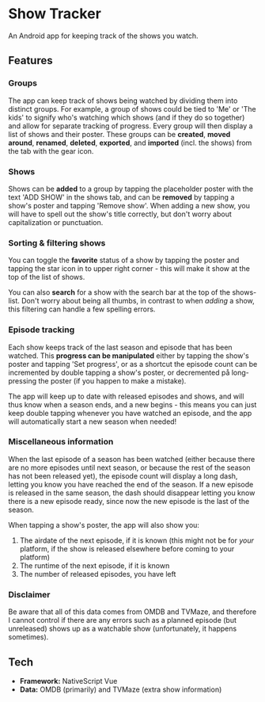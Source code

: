 # Show Tracker
An Android app for keeping track of the shows you watch.

## Features
### Groups
The app can keep track of shows being watched by dividing them into distinct groups. For example, a group of shows could be tied to 'Me' or 'The kids' to signify who's watching which shows (and if they do so together) and allow for separate tracking of progress.
Every group will then display a list of shows and their poster. These groups can be **created**, **moved around**, **renamed**, **deleted**, **exported**, and **imported** (incl. the shows) from the tab with the gear icon.

### Shows
Shows can be **added** to a group by tapping the placeholder poster with the text 'ADD SHOW' in the shows tab, and can be **removed** by tapping a show's poster and tapping 'Remove show'.
When adding a new show, you will have to spell out the show's title correctly, but don't worry about capitalization or punctuation.

### Sorting & filtering shows
You can toggle the **favorite** status of a show by tapping the poster and tapping the star icon in to upper right corner - this will make it show at the top of the list of shows.

You can also **search** for a show with the search bar at the top of the shows-list. Don't worry about being all thumbs, in contrast to when *adding* a show, this filtering can handle a few spelling errors.

### Episode tracking
Each show keeps track of the last season and episode that has been watched.
This **progress can be manipulated** either by tapping the show's poster and tapping 'Set progress', or as a shortcut the episode count can be incremented by double tapping a show's poster, or decremented på long-pressing the poster (if you happen to make a mistake).

The app will keep up to date with released episodes and shows, and will thus know when a season ends, and a new begins - this means you can just keep double tapping whenever you have watched an episode, and the app will automatically start a new season when needed!

### Miscellaneous information
When the last episode of a season has been watched (either because there are no more episodes until next season, or because the rest of the season has not been released yet), the episode count will display a long dash, letting you know you have reached the end of the season.
If a new episode is released in the same season, the dash should disappear letting you know there is a new episode ready, since now the new episode is the last of the season.

When tapping a show's poster, the app will also show you:
1. The airdate of the next episode, if it is known (this might not be for *your* platform, if the show is released elsewhere before coming to your platform)
2. The runtime of the next episode, if it is known
3. The number of released episodes, you have left

### Disclaimer
Be aware that all of this data comes from OMDB and TVMaze, and therefore I cannot control if there are any errors such as a planned episode (but unreleased) shows up as a watchable show (unfortunately, it happens sometimes).

## Tech
- **Framework:** NativeScript Vue
- **Data:** OMDB (primarily) and TVMaze (extra show information)

